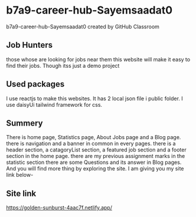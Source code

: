 # b7a9-career-hub-Sayemsaadat0
b7a9-career-hub-Sayemsaadat0 created by GitHub Classroom
## Job Hunters
those whose are looking for jobs near them this website will make it easy to find their jobs. Though itss just a demo project
## Used packages
I use reactjs to make this websites. It has 2 local json file i public folder. I use daisyUi tailwind framework for css.
## Summery
There is home page, Statistics page, About Jobs page and a Blog page. there is navigation and a banner in common in every pages. there is a header section, a catagoryList section, a featured job section and a footer section in the home page.
there are my previous assignment marks in the statistic section
there are some Questions and its answer in Blog pages. And you will find more thing by exploring the site.
I am giving you my site link below-
## Site link
https://golden-sunburst-4aac7f.netlify.app/
